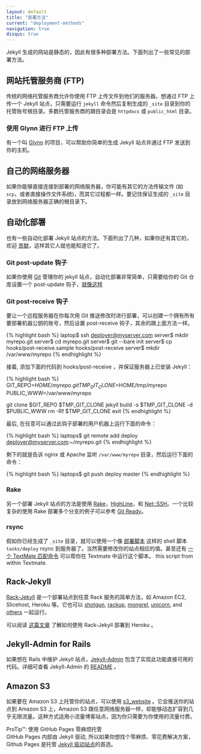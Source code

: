 ```yaml
---
layout: default
title: "部署方法"
current: "deployment-methods"
navigation: true
disqus: true
---
```


Jekyll 生成的网站是静态的，因此有很多种部署方法。下面列出了一些常见的部署方法。

## 网站托管服务商 (FTP)

传统的网络托管服务商允许你使用 FTP 上传文件到他们的服务器。想通过 FTP 上传一个 Jekyll 站点，只需要运行 `jekyll` 命令然后复制生成的 `_site` 目录到你的托管账号根目录。多数托管服务商的跟目录会是 `httpdocs` 或 `public_html` 目录。

### 使用 Glynn 进行 FTP 上传

有一个叫 [Glynn](https://github.com/dmathieu/glynn) 的项目，可以帮助你简单的生成 Jekyll 站点并通过 FTP 发送到你的主机。

## 自己的网络服务器

如果你能够直接连接到部署的网络服务器，你可能有其它的方法传输文件 (如 `scp`，或者直接操作文件系统)，而其它过程都一样。要记住保证生成的 `_site` 目录放到网络服务器正确的根目录下。

## 自动化部署

也有一些自动化部署 Jekyll 站点的方法。下面列出了几种，如果你还有其它的，欢迎 [贡献](../contributing)，这样其它人就也能知道它了。

### Git post-update 钩子

如果你使用 [Git](http://git-scm.com) 管理你的 jekyll 站点，自动化部署非常简单，只需要给你的 Git 仓库设置一个 post-update 钩子，[就像这样](http://web.archive.org/web/20091223025644/http://www.taknado.com/en/2009/03/26/deploying-a-jekyll-generated-site/)

### Git post-receive 钩子

要让一个远程服务器在你每次用 Git 推送修改时进行部署，可以创建一个拥有所有要部署机器公钥的账号，然后设置 post-receive 钩子，其余的跟上面方法一样。

{% highlight bash %}
laptop$ ssh deployer@myserver.com
server$ mkdir myrepo.git
server$ cd myrepo.git
server$ git --bare init
server$ cp hooks/post-receive.sample hooks/post-receive
server$ mkdir /var/www/myrepo
{% endhighlight %}

接着, 添加下面的代码到 hooks/post-receive ，并保证服务器上已安装 Jekyll：

{% highlight bash %}
GIT_REPO=$HOME/myrepo.git
TMP_GIT_CLONE=$HOME/tmp/myrepo
PUBLIC_WWW=/var/www/myrepo

git clone $GIT_REPO $TMP_GIT_CLONE
jekyll build -s $TMP_GIT_CLONE -d $PUBLIC_WWW
rm -Rf $TMP_GIT_CLONE
exit
{% endhighlight %}

最后, 在任意可以通过此钩子部署的用户机器上运行下面的命令：

{% highlight bash %}
laptops$ git remote add deploy deployer@myserver.com:~/myrepo.git
{% endhighlight %}

剩下的就是告诉 nginx 或 Apache 监听 `/var/www/myrepo` 目录，然后运行下面的命令：

{% highlight bash %}
laptops$ git push deploy master
{% endhighlight %}

### Rake

另一个部署 Jekyll 站点的方法是使用 [Rake](https://github.com/jimweirich/rake)，[HighLine](https://github.com/JEG2/highline)，和 [Net::SSH](http://net-ssh.rubyforge.org/)。一个比较复杂的使用 Rake 部署多个分支的例子可以参考 [Git Ready](https://github.com/gitready/gitready/blob/en/Rakefile)。

### rsync

假如你已经生成了 `_site` 目录，就可以使用一个像 [部署脚本](http://github.com/henrik/henrik.nyh.se/blob/master/tasks/deploy) 这样的 shell 脚本 `tasks/deploy` rsync 到服务器了。当然需要修改你的站点相应的值。甚至还有 [一个 TextMate 匹配命令](http://gist.github.com/214959) 可以帮你在 Textmate 中运行这个脚本。
this script from within Textmate.

## Rack-Jekyll

[Rack-Jekyll](http://github.com/bry4n/rack-jekyll/) 是一个部署站点到任意 Rack 服务的简单方法，如 Amazon EC2, Slicehost, Heroku 等。它也可以 [shotgun](http://github.com/rtomakyo/shotgun/), [rackup](http://github.com/rack/rack), [mongrel](http://github.com/mongrel/mongrel), [unicorn](http://github.com/defunkt/unicorn/), and [others](https://github.com/adaoraul/rack-jekyll#readme) 一起运行。

可以阅读 [这篇文章](http://blog.crowdint.com/2010/08/02/instant-blog-using-jekyll-and-heroku.html) 了解如何使用 Rack-Jekyll 部署到 Heroku 。

## Jekyll-Admin for Rails

如果想在 Rails 中维护 Jekyll 站点，[Jekyll-Admin](http://github.com/zkarpinski/Jekyll-Admin) 包含了实现此功能直接可用的代码。详细可查看 Jekyll-Admin 的 [README](http://github.com/zkarpinski/Jekyll-Admin/blob/master/README) 。

## Amazon S3

如果要在 Amazon S3 上托管你的站点，可以使用 [s3_website](https://github.com/laurilehmijoki/s3_website) 。它会推送你的站点到 Amazon S3 上，Amazon S3 跟任意网络服务器一样，却能够动态扩容到几乎无限流量。这种方式适用小流量博客站点，因为你只需要为你使用的流量付费。

<div class="ct-alert ct-mb-lg ct-left --danger">
  <div class="inner">
    <i class="fa fa-sort-alpha-desc ct-color-yellow-a200"></i>
    <div class="content">
    <span class="ct-h6">ProTip™: 使用 GitHub Pages 零麻烦托管</span><br>
    GitHub Pages 内部由 Jekyll 驱动, 所以如果你想找个零麻烦、零花费解决方案，Github Pages 是托管 <a href="../github-pages/">Jekyll 驱动站点</a>的首选。
    </div>
  </div>
</div>
